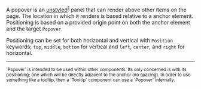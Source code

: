 A popover is an [unstyled](/#unstyled)<sup>[1](/#unstyled)</sup> panel that can render above other items on the page. The location in which it renders is based relative to a anchor element. Positioning is based on a provided origin point on both the anchor element and the target `Popover`.

Positioning can be set for both horizontal and vertical with `Position` keywords; `top`, `middle`, `bottom` for vertical and `left`, `center`, and `right` for horizontal.

---

<sup id="unstyled">
`Popover` is intended to be used within other components. Its only concerned is with its positioning; one which will be directly adjacent to the anchor (no spacing). In order to use something like a tooltip, then a `Tooltip` component can use a `Popover` internally.
</sup>
